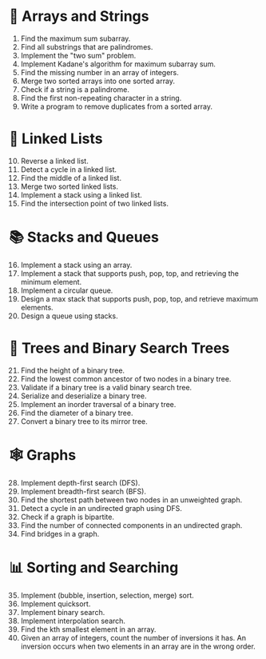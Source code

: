 # 🔢 Arrays and Strings

1. Find the maximum sum subarray.
2. Find all substrings that are palindromes.
3. Implement the "two sum" problem.
4. Implement Kadane's algorithm for maximum subarray sum.
5. Find the missing number in an array of integers.
6. Merge two sorted arrays into one sorted array.
7. Check if a string is a palindrome.
8. Find the first non-repeating character in a string.
9. Write a program to remove duplicates from a sorted array.

# 🔗 Linked Lists

10. Reverse a linked list.
11. Detect a cycle in a linked list.
12. Find the middle of a linked list.
13. Merge two sorted linked lists.
14. Implement a stack using a linked list.
15. Find the intersection point of two linked lists.

# 📚 Stacks and Queues

16. Implement a stack using an array.
17. Implement a stack that supports push, pop, top, and retrieving the minimum element.
18. Implement a circular queue.
19. Design a max stack that supports push, pop, top, and retrieve maximum elements.
20. Design a queue using stacks.

# 🌳 Trees and Binary Search Trees

21. Find the height of a binary tree.
22. Find the lowest common ancestor of two nodes in a binary tree.
23. Validate if a binary tree is a valid binary search tree.
24. Serialize and deserialize a binary tree.
25. Implement an inorder traversal of a binary tree.
26. Find the diameter of a binary tree.
27. Convert a binary tree to its mirror tree.

# 🕸️ Graphs

28. Implement depth-first search (DFS).
29. Implement breadth-first search (BFS).
30. Find the shortest path between two nodes in an unweighted graph.
31. Detect a cycle in an undirected graph using DFS.
32. Check if a graph is bipartite.
33. Find the number of connected components in an undirected graph.
34. Find bridges in a graph.

# 📊 Sorting and Searching

35. Implement (bubble, insertion, selection, merge) sort.
36. Implement quicksort.
37. Implement binary search.
38. Implement interpolation search.
39. Find the kth smallest element in an array.
40. Given an array of integers, count the number of inversions it has. An inversion occurs when two elements in an array are in the wrong order.
